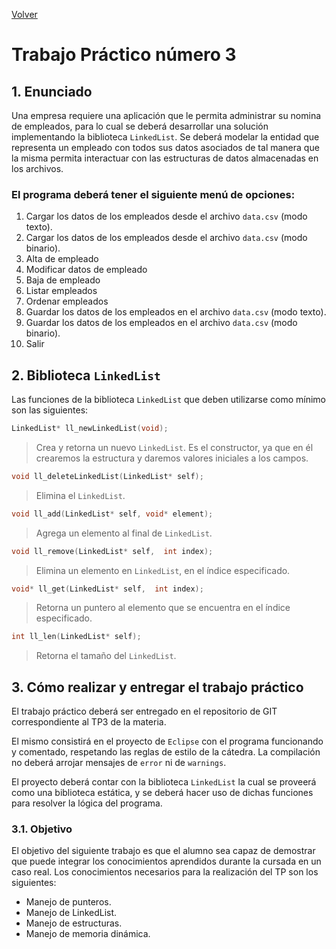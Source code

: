[Volver](../README.md)
# Trabajo Práctico número 3
## 1. Enunciado
Una empresa requiere una aplicación que le permita administrar su nomina de empleados, para lo cual se deberá desarrollar una solución implementando la biblioteca `LinkedList`. Se deberá modelar la entidad que representa un empleado con todos sus datos asociados de tal manera que la misma permita interactuar con las estructuras de datos almacenadas en los archivos.

### El programa deberá tener el siguiente menú de opciones:
 1. Cargar los datos de los empleados desde el archivo `data.csv` (modo texto).
 1. Cargar los datos de los empleados desde el archivo `data.csv` (modo binario).
 1. Alta de empleado
 1. Modificar datos de empleado
 1. Baja de empleado
 1. Listar empleados
 1. Ordenar empleados
 1. Guardar los datos de los empleados en el archivo `data.csv` (modo texto).
 1. Guardar los datos de los empleados en el archivo `data.csv` (modo binario).
 1. Salir

## 2. Biblioteca `LinkedList`
Las funciones de la biblioteca `LinkedList` que deben utilizarse como mínimo son las siguientes:
```c
LinkedList* ll_newLinkedList(void);
```
> Crea y retorna un nuevo `LinkedList`. Es el constructor, ya que en él crearemos la estructura y daremos valores iniciales a los campos.

```c
void ll_deleteLinkedList(LinkedList* self);
```
> Elimina el `LinkedList`.

```c
void ll_add(LinkedList* self, void* element);
```
> Agrega un elemento al final de `LinkedList`.

```c
void ll_remove(LinkedList* self,  int index);
```
> Elimina un elemento en `LinkedList`, en el índice especificado.

```c
void* ll_get(LinkedList* self,  int index);
```
> Retorna un puntero al elemento que se encuentra en el índice especificado.

```c
int ll_len(LinkedList* self);
```
> Retorna el tamaño del `LinkedList`.

## 3. Cómo realizar y entregar el trabajo práctico
El trabajo práctico deberá ser entregado en el repositorio de GIT correspondiente al TP3 de la materia.

El mismo consistirá en el proyecto de `Eclipse` con el programa funcionando y comentado, respetando las reglas de estilo de la cátedra. La compilación no deberá arrojar mensajes de `error` ni de `warnings`.

El proyecto deberá contar con la biblioteca `LinkedList` la cual se proveerá como una biblioteca estática, y se deberá hacer uso de dichas funciones para resolver la lógica del programa.

### 3.1. Objetivo
El objetivo del siguiente trabajo es que el alumno sea capaz de demostrar que puede integrar los conocimientos aprendidos durante la cursada en un caso real. Los conocimientos necesarios para la realización del TP son los siguientes:
* Manejo de punteros.
* Manejo de LinkedList.
* Manejo de estructuras.
* Manejo de memoria dinámica.
